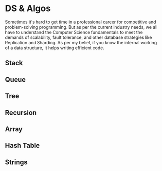 # DS & Algos
Sometimes it's hard to get time in a professional career for competitive and problem-solving programming. But as per the current industry needs, we all have to understand the Computer Science fundamentals to meet the demands of scalability, fault tolerance, and other database strategies like Replication and Sharding. 
As per my belief, if you know the internal working of a data structure, it helps writing efficient code.
## Stack
## Queue
## Tree
## Recursion
## Array
## Hash Table
## Strings

 
